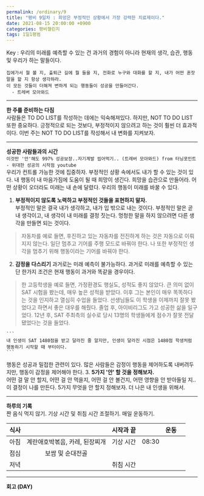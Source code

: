 ```yaml
---
permalink: /ordinary/9
title: "평비 9일차 : 희망은 부정적인 상황에서 가장 강력한 치료제이다."
date: 2021-08-15 20:00:00 +0900
categories: 평비챌린지
tags: 1일1평범
---  
```

Key : 우리의 미래를 예측할 수 있는 건 과거의 경험이 아니라 현재의 생각, 습관, 행동 및 우리가 하는 말들이다.
```
집에가서 뭘 볼 지, 출퇴근 길에 뭘 들을 지, 전화로 누구와 대화를 할 지, 내가 어떤 혼잣말을 할 지 항상 생각하라.
이 모든 것들이 더해져 변하게 되는 행동들이 성공을 만들어간다.
  - 트레버 모아와드
```

---
**한 주를 준비하는 다짐**  
사람들은 TO DO LIST를 작성하는 데에는 익숙해져있다. 하지만, NOT TO DO LIST 또한 중요하다. 긍정적으로 되는 것보다, 부정적이지 않으려고 하는 것이 훨씬 더 효과적이다. 이번 주는 NOT TO DO LIST를 작성해서 내 변화를 지켜보자.

---
**성공한 사람들과의 시간**  
`이것만 '안'해도 997% 성공보장..자기계발 씹어먹기.. (트레버 모아와드) from 터닝포인트 - 위대한 성공의 시작점 youtube`  
우리가 컨트롤 가능한 것에 집중하자. 부정적인 상황 속에서도 내가 할 수 있는 것이 있다. 내 행동이 내 마음가짐에 도움이 될 때 희망이 생긴다. 희망을 습관으로 만들어라. 어떤 상황이 오더라도 미래는 내 손에 달렸다. 우리의 행동이 미래를 바꿀 수 있다.
1. **부정적이지 않도록 노력하고 부정적인 것들을 표현하지 말자.**  
  부정적인 말은 결국 내가 생각하고, 내가 입 밖으로 내는 것이다. 부정적인 말은 곧 내 생각이고, 내 생각이 내 미래를 결정 짓는다. 멍청한 말을 하지 않으려면 다른 생각을 만들면 되는 것이다.  
  > 자동차를 예로 들면, 후진하고 있는 자동차를 전진하게 하는 것은 자동으로 이뤄지지 않는다. 일단 멈추고 기어를 주행 모드로 바꿔야 한다. 나 또한 부정적인 생각을 멈추기 위해 행동이라는 기어를 바꿔야 한다.

2. **감정을 다스리기**
  과거로는 미래 예측이 불가능하다. 과거로 미래를 예측할 수 있는 단 한가지 조건은 현재 행동이 과거와 똑같을 경우이다.
  > 한 고등학생을 예로 들면, 가정환경도 행실도, 성적도 좋지 않았다. 큰 의미 없이 SAT 시험을 봤는데, 매우 높은 성적을 받았다. 이후 그는 본인이 매우 똑똑하다는 것을 인지하고 열심히 수업을 들었다. 선생님들도 이 학생을 이제까지 잘못 봤었다고 하면서 좋은 대우를 해줬다. 졸업 후, 아이비리그도 가고 성공한 삶을 일구었다. 12년 후, SAT 주최측의 실수로 당시 13명의 학생들에게 점수가 잘못 전달됐었다는 것을 들었다.

    ```
    내 인생이 SAT 1480점을 받고 달라진 줄 알지만, 인생이 달라진 시점은 1480점 학생처럼 행동하기 시작할 때 부터이다.
    ```
  행동은 성공과 밀접한 관련이 있다. 많은 사람들은 감정이 행동을 제어하도록 내버려두지만, 행동이 감정을 제어해야 한다.
3. **5가지 '안' 할 것을 정해보자.**  
  어떤 걸 말 안 할지, 어떤 걸 안 먹을지, 어떤 걸 안 볼건지, 어떤 영향을 안 받아들일 지.. 이 결정이 나를 만든다. 5가지 무엇을 안 할지 정해보자. 더 나은 내 인생을 위해서.

---
**하루의 기록**  
짠 음식 먹지 않기. 기상 시간 및 취침 시간 조절하기. 매일 운동하기.  

| 식사 |  | 시작과 끝 |  | 운동 |  |
|:----:|:----:|:----:|:----:|:----:|:----:|
| 아침 | 계란애호박볶음, 카레, 된장찌개 | 기상 시간 | 08:30 |  |  |
| 점심 | 보쌈 및 순대전골 |  |  |  |  |
| 저녁 |  | 취침 시간 |  |  |  |

---
**회고 (DAY)**  
